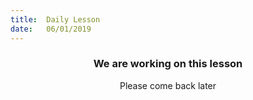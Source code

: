 ```yaml
---
title:  Daily Lesson
date:   06/01/2019
---
```


### <center>We are working on this lesson</center>
<center>Please come back later</center>